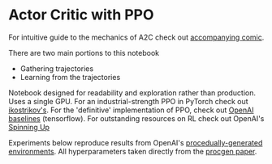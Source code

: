 # Actor Critic with PPO

For intuitive guide to the mechanics of A2C check out [accompanying comic](https://hackernoon.com/intuitive-rl-intro-to-advantage-actor-critic-a2c-4ff545978752).

There are two main portions to this notebook 
- Gathering trajectories
- Learning from the trajectories

Notebook designed for readability and exploration rather than production. Uses a single GPU. For an industrial-strength PPO in PyTorch check out [ikostrikov's](https://github.com/ikostrikov/pytorch-a2c-ppo-acktr-gail). For the 'definitive' implementation of PPO, check out [OpenAI baselines](https://github.com/openai/baselines/tree/master/baselines/ppo2) (tensorflow). For outstanding resources on RL check out OpenAI's [Spinning Up](https://spinningup.openai.com/en/latest/)

Experiments below reproduce results from OpenAI's [procedually-generated environments](https://openai.com/blog/procgen-benchmark/). All hyperparameters taken directly from the [procgen paper](https://arxiv.org/abs/1912.01588).
